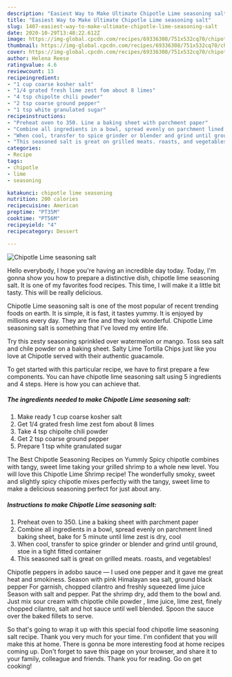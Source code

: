 ```yaml
---
description: "Easiest Way to Make Ultimate Chipotle Lime seasoning salt"
title: "Easiest Way to Make Ultimate Chipotle Lime seasoning salt"
slug: 1407-easiest-way-to-make-ultimate-chipotle-lime-seasoning-salt
date: 2020-10-29T13:48:22.612Z
image: https://img-global.cpcdn.com/recipes/69336308/751x532cq70/chipotle-lime-seasoning-salt-recipe-main-photo.jpg
thumbnail: https://img-global.cpcdn.com/recipes/69336308/751x532cq70/chipotle-lime-seasoning-salt-recipe-main-photo.jpg
cover: https://img-global.cpcdn.com/recipes/69336308/751x532cq70/chipotle-lime-seasoning-salt-recipe-main-photo.jpg
author: Helena Reese
ratingvalue: 4.6
reviewcount: 13
recipeingredient:
- "1 cup coarse kosher salt"
- "1/4 grated fresh lime zest fom about 8 limes"
- "4 tsp chipolte chili powder"
- "2 tsp coarse ground pepper"
- "1 tsp white granulated sugar"
recipeinstructions:
- "Preheat oven to 350. Line a baking sheet with parchment paper"
- "Combine all ingredients in a bowl, spread evenly on parchment lined baking sheet, bake for 5 minute until lime zest is dry, cool"
- "When cool, transfer to spice grinder or blender and grind until ground, stoe in a tight fitted container"
- "This seasoned salt is great on grilled meats. roasts, and vegetables!"
categories:
- Recipe
tags:
- chipotle
- lime
- seasoning

katakunci: chipotle lime seasoning 
nutrition: 200 calories
recipecuisine: American
preptime: "PT35M"
cooktime: "PT56M"
recipeyield: "4"
recipecategory: Dessert

---
```



![Chipotle Lime seasoning salt](https://img-global.cpcdn.com/recipes/69336308/751x532cq70/chipotle-lime-seasoning-salt-recipe-main-photo.jpg)

Hello everybody, I hope you're having an incredible day today. Today, I'm gonna show you how to prepare a distinctive dish, chipotle lime seasoning salt. It is one of my favorites food recipes. This time, I will make it a little bit tasty. This will be really delicious.

Chipotle Lime seasoning salt is one of the most popular of recent trending foods on earth. It is simple, it is fast, it tastes yummy. It is enjoyed by millions every day. They are fine and they look wonderful. Chipotle Lime seasoning salt is something that I've loved my entire life.

Try this zesty seasoning sprinkled over watermelon or mango. Toss sea salt and chile powder on a baking sheet. Salty Lime Tortilla Chips just like you love at Chipotle served with their authentic guacamole.


To get started with this particular recipe, we have to first prepare a few components. You can have chipotle lime seasoning salt using 5 ingredients and 4 steps. Here is how you can achieve that.

<!--inarticleads1-->

##### The ingredients needed to make Chipotle Lime seasoning salt:

1. Make ready 1 cup coarse kosher salt
1. Get 1/4 grated fresh lime zest fom about 8 limes
1. Take 4 tsp chipolte chili powder
1. Get 2 tsp coarse ground pepper
1. Prepare 1 tsp white granulated sugar


The Best Chipotle Seasoning Recipes on Yummly Spicy chipotle combines with tangy, sweet lime taking your grilled shrimp to a whole new level. You will love this Chipotle Lime Shrimp recipe! The wonderfully smoky, sweet and slightly spicy chipotle mixes perfectly with the tangy, sweet lime to make a delicious seasoning perfect for just about any. 

<!--inarticleads2-->

##### Instructions to make Chipotle Lime seasoning salt:

1. Preheat oven to 350. Line a baking sheet with parchment paper
1. Combine all ingredients in a bowl, spread evenly on parchment lined baking sheet, bake for 5 minute until lime zest is dry, cool
1. When cool, transfer to spice grinder or blender and grind until ground, stoe in a tight fitted container
1. This seasoned salt is great on grilled meats. roasts, and vegetables!


Chipotle peppers in adobo sauce — I used one pepper and it gave me great heat and smokiness. Season with pink Himalayan sea salt, ground black pepper For garnish, chopped cilantro and freshly squeezed lime juice Season with salt and pepper. Pat the shrimp dry, add them to the bowl and. Just mix sour cream with chipotle chile powder , lime juice, lime zest, finely chopped cilantro, salt and hot sauce until well blended. Spoon the sauce over the baked fillets to serve. 

So that's going to wrap it up with this special food chipotle lime seasoning salt recipe. Thank you very much for your time. I'm confident that you will make this at home. There is gonna be more interesting food at home recipes coming up. Don't forget to save this page on your browser, and share it to your family, colleague and friends. Thank you for reading. Go on get cooking!
